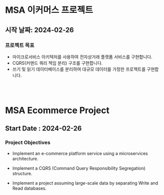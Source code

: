 # MSA 이커머스 프로젝트

## 시작 날짜: 2024-02-26

### 프로젝트 목표
 - 마이크로서비스 아키텍처를 사용하여 전자상거래 플랫폼 서비스를 구현합니다.
 - CQRS(커맨드 쿼리 책임 분리) 구조를 구현합니다.
 - 쓰기 및 읽기 데이터베이스를 분리하여 대규모 데이터를 가정한 프로젝트를 구현합니다.

<br>
<br>

# MSA Ecommerce Project

## Start Date : 2024-02-26

### Project Objectives
 - Implement an e-commerce platform service using a microservices architecture.
   
 - Implement a CQRS (Command Query Responsibility Segregation) structure.
   
 - Implement a project assuming large-scale data by separating Write and Read databases.
